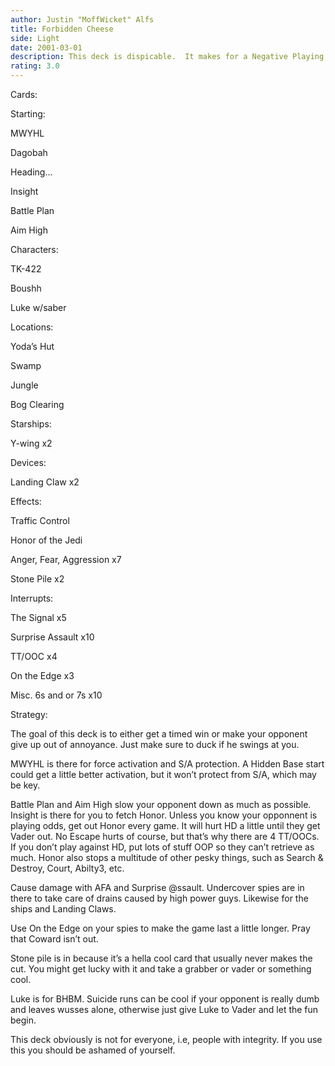 ```yaml
---
author: Justin "MoffWicket" Alfs
title: Forbidden Cheese
side: Light
date: 2001-03-01
description: This deck is dispicable.  It makes for a Negative Playing Experience.
rating: 3.0
---
```

Cards: 

Starting:
MWYHL
Dagobah
Heading...
Insight
Battle Plan
Aim High

Characters:
TK-422
Boushh
Luke w/saber

Locations:
Yoda’s Hut
Swamp
Jungle
Bog Clearing

Starships:
Y-wing x2

Devices:
Landing Claw x2

Effects:
Traffic Control
Honor of the Jedi
Anger, Fear, Aggression x7
Stone Pile x2

Interrupts:
The Signal x5
Surprise Assault x10
TT/OOC x4
On the Edge x3

Misc. 6s and or 7s x10





Strategy: 

The goal of this deck is to either get a timed win or make your opponent give up out of annoyance.  Just make sure to duck if he swings at you.

MWYHL is there for force activation and S/A protection.  A Hidden Base start could get a little better activation, but it won’t protect from S/A, which may be key.

Battle Plan and Aim High slow your opponent down as much as possible.  Insight is there for you to fetch Honor.  Unless you know your opponnent is playing odds, get out Honor every game.  It will hurt HD a little until they get Vader out.  No Escape hurts of course, but that’s why there are 4 TT/OOCs.  If you don’t play against HD, put lots of stuff OOP so they can’t retrieve as much.  Honor also stops a multitude of other pesky things, such as Search & Destroy, Court, Abilty3, etc.

Cause damage with AFA and Surprise @ssault.  Undercover spies are in there to take care of drains caused by high power guys.  Likewise for the ships and Landing Claws.

Use On the Edge on your spies to make the game last a little longer.  Pray that Coward isn’t out.

Stone pile is in because it’s a hella cool card that usually never makes the cut.  You might get lucky with it and take a grabber or vader or something cool.

Luke is for BHBM.  Suicide runs can be cool if your opponent is really dumb and leaves wusses alone, otherwise just give Luke to Vader and let the fun begin.

This deck obviously is not for everyone, i.e, people with integrity.  If you use this you should be ashamed of yourself. 